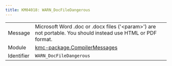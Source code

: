 ```yaml
---
title: KM04018: WARN_DocFileDangerous
---
```


|            |           |
|------------|---------- |
| Message    | Microsoft Word \.doc or \.docx files \('&lt;param&gt;'\) are not portable\. You should instead use HTML or PDF format\. |
| Module     | [kmc-package.CompilerMessages](kmc-package.compilermessages) |
| Identifier | `WARN_DocFileDangerous` |


